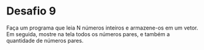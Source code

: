 # Desafio 9

Faça um programa que leia N números inteiros e armazene-os em um vetor. Em seguida, mostre na
tela todos os números pares, e também a quantidade de números pares.